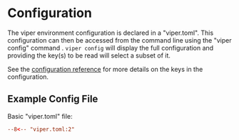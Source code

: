 # Configuration

The viper environment configuration is declared in a "viper.toml".  This 
configuration can then be accessed from the command line using the 
"viper config" command .   `viper config` will display the full configuration 
and providing the key(s) to be read will select a subset of it.

See the [configuration reference](reference/viper_configuration.md) for more details
on the keys in the configuration.

## Example Config File

Basic "viper.toml" file:

``` toml
--8<-- "viper.toml:2"
```

